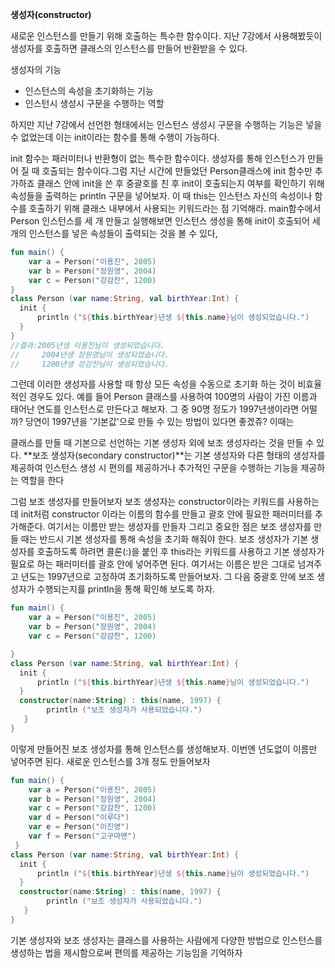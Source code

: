 **생성자(constructor)**

새로운 인스턴스를 만들기 위해 호출하는 특수한 함수이다. 지난 7강에서 사용해봤듯이 생성자를 호출하면 클래스의 인스턴스를 만들어 반환받을 수 있다.

생성자의 기능

- 인스턴스의 속성을 초기화하는 기능
- 인스턴시 생성시 구문을 수행하는 역할

하지만 지난 7강에서 선언한 형태에서는 인스턴스 생성시 구문을 수행하는 기능은 넣을 수 없었는데 이는 init이라는 함수를 통해 수행이 가능하다.

init 함수는 패러미터나 반환형이 없는 특수한 함수이다. 생성자를 통해 인스턴스가 만들어 질 때 호출되는 함수이다.그럼 지난 시간에 만들었던 Person클래스에 init 함수만 추가하죠 클래스 안에 init을 쓴 후 중괄호를 친 후 init이 호출되는지 여부를 확인하기 위해 속성들을 출력하는 println 구문을 넣어보자. 이 때 this는 인스턴스 자신의 속성이나 함수를 호출하기 위해 클래스 내부에서 사용되는 키워드라는 점 기억해라.  main함수에서 Person 인스턴스를 세 개 만들고 실행해보면 인스턴스 생성을 통해 init이 호출되어 세 개의 인스턴스를 넣은 속성들이 출력되는 것을 볼 수 있다,

```kotlin
fun main() {
    var a = Person("이용진", 2005)
    var b = Person("장원영", 2004)
    var c = Person("강감찬", 1200)
}
class Person (var name:String, val birthYear:Int) {
  init {
      println ("${this.birthYear}년생 ${this.name}님이 생성되었습니다.")
  }
}
//결과:2005년생 이용진님이 생성되었습니다.
//     2004년생 장원영님이 생성되었습니다.
//     1200년생 강감찬님이 생성되었습니다.
```

그런데 이러한 생성자를 사용할 때 항상 모든 속성을 수동으로 초기화 하는 것이 비효율적인 경우도 있다. 예를 들어 Person 클래스를 사용하여 100명의 사람이 가진 이름과 태어난 연도를 인스턴스로 만든다고 해보자. 그 중 90명 정도가 1997년생이라면 어떨까? 당연이 1997년을 '기본값'으로 만들 수 있는 방법이 있다면 좋겠쥬? 이때는

클래스를 만들 때 기본으로 선언하는 기본 생성자 외에 보조 생성자라는 것을 만들 수 있다. **보조 생성자(secondary constructor)**는  기본 생성자와 다른 형태의 생성자를 제공하여 인스턴스 생성 시 편의를 제공하거나 추가적인 구문을 수행하는 기능을 제공하는 역할을 한다

그럼 보조 생성자를 만들어보자 보조 생성자는 constructor이라는 키워드를 사용하는데 init처럼 constructor 이라는 이름의 함수를 만들고 괄호 안에 필요한 패러미터를 추가해준다. 여기서는 이름만 받는 생성자를 만들자 그리고 중요한 점은 보조 생성자를 만들 때는 반드시 기본 생성자를 통해 속성을 초기화 해줘야 한다. 보조 생성자가 기본 생성자를 호출하도록 하려면 콜론(:)을 붙인 후 this라는 키워드를 사용하고 기본 생성자가 필요로 하는 패러미터를 괄호 안에 넣어주면 된다. 여기서는 이름은 받은 그대로 넘겨주고 년도는 1997년으로 고정하여 초기화하도록 만들어보자. 그 다음 중괄호 안에 보조 생성자가 수행되는지를 println을 통해 확인해 보도록 하자.

```kotlin
fun main() {
    var a = Person("이용진", 2005)
    var b = Person("장원영", 2004)
    var c = Person("강감찬", 1200)

}
class Person (var name:String, val birthYear:Int) {
  init {
      println ("${this.birthYear}년생 ${this.name}님이 생성되었습니다.")
  }
  constructor(name:String) : this(name, 1997) {
        println ("보조 생성자가 사용되었습니다.")
   }
}
```

이렇게 만들어진 보조 생성자를 통해  인스턴스를 생성해보자. 이번엔 년도없이 이름만 넣어주면 된다. 새로운 인스턴스를 3개 정도 만들어보자

```kotlin
fun main() {
    var a = Person("이용진", 2005)
    var b = Person("장원영", 2004)
    var c = Person("강감찬", 1200)
    var d = Person("이루다")
    var e = Person("이진영")
    var f = Person("고구마맨")
 }
class Person (var name:String, val birthYear:Int) {
  init {
      println ("${this.birthYear}년생 ${this.name}님이 생성되었습니다.")
  }
  constructor(name:String) : this(name, 1997) {
        println ("보조 생성자가 사용되었습니다.")
   }
}
```

기본 생성자와 보조 생성자는 클래스를 사용하는 사람에게 다양한 방법으로 인스턴스를 생성하는 법을 제시함으로써 편의를 제공하는 기능임을 기억하자